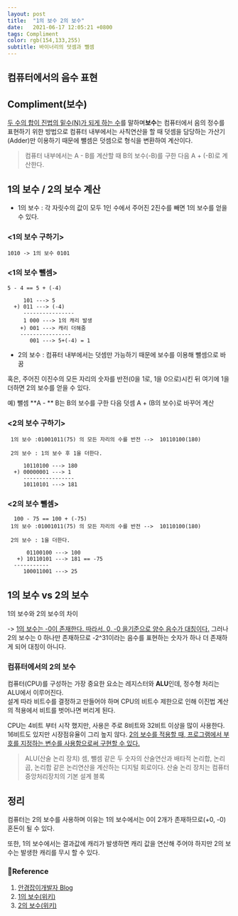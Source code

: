 ```yaml
---
layout: post 
title:  "1의 보수 2의 보수"
date:   2021-06-17 12:05:21 +0800 
tags: Compliment
color: rgb(154,133,255)
subtitle: 바이너리의 덧셈과 뺄셈
--- 
```


## 컴퓨터에서의 음수 표현

## Compliment(보수)

<u>두 수의 합이 진법의 밑수(N)가 되게 하는 수</u>를 말하며**보수**는 컴퓨터에서 음의 정수를 표현하기 위한 방법으로 
컴퓨터 내부에서는 사칙연산을 할 때 덧셈을 담당하는 가산기(Adder)만 이용하기 때문에 뺄셈은 덧셈으로 형식을 변환하여 계산이다.
> 컴퓨터 내부에서는 A - B를 계산할 때 B의 보수(-B)를 구한 다음 A + (-B)로 계산한다.

## 1의 보수 / 2의 보수 계산

 * 1의 보수 : 각 자릿수의 값이 모두 1인 수에서 주어진 2진수를 빼면 1의 보수를 얻을 수 있다.
### <1의 보수 구하기>
```
1010 -> 1의 보수 0101
```

### <1의 보수 뺄셈>
```
5 - 4 == 5 + (-4)

     101 ---> 5
  +) 011 ---> (-4)
     ----------------
     1 000 ---> 1의 캐리 발생
    +) 001 ---> 캐리 더해줌     
    ----------------
       001 ---> 5+(-4) = 1
```

 * 2의 보수 : 컴퓨터 내부에서는 덧셈만 가능하기 때문에  보수를 이용해 뺄셈으로 바꿈

혹은, 주어진 이진수의 모든 자리의 숫자를 반전(0을 1로, 1을 0으로)시킨 뒤 여기에 1을 더하면 2의 보수를 얻을 수 있다.

예) 뺄셈 **A - ** B는 B의 보수를 구한 다음 덧셈 A + (B의 보수)로 바꾸어 계산

### <2의 보수 구하기>
```
 1의 보수 :01001011(75) 의 모든 자리의 수를 반전 -->  10110100(180)
 
 2의 보수 : 1의 보수 후 1을 더한다.
             
     10110100 ---> 180
  +) 00000001 ---> 1
     ----------------
     10110101 ---> 181
```

### <2의 보수 뺄셈>
```
  100 - 75 == 100 + (-75)
 1의 보수 :01001011(75) 의 모든 자리의 수를 반전 -->  10110100(180)
 
 2의 보수 : 1을 더한다.
             
      01100100 ---> 100
   +) 10110101 ---> 181 == -75
  -----------
     100011001 ---> 25
```

## 1의 보수 vs 2의 보수

1의 보수와 2의 보수의 차이

-> <u>1의 보수는 -0이 존재한다. 따라서, 0, -0 을기준으로 양수 음수가 대칭이다.</u>
그러나 2의 보수는 0 하나만 존재하므로 -2^31이라는 음수를 표현하는 숫자가 하나 더 존재하게 되어 대칭이 아니다.


### 컴퓨터에서의 2의 보수
컴퓨터(CPU)를 구성하는 가장 중요한 요소는 레지스터와 **ALU**인데, 정수형 처리는 ALU에서 이루어진다.  
설계 따라 비트수를 결정하고 만들어야 하며 CPU의 비트수 제한으로 인해 이진법 계산의 적용에서 비트를 벗어나면 버리게 된다.

CPU는 4비트 부터 시작 했지만, 사용은 주로 8비트와 32비트 이상을 많이 사용한다. 16비트도 있지만 시장점유율이 그리 높지 않다.
<u>2의 보수를 적용할 때, 프로그램에서 부호를 지정하는 변수를 사용함으로써 구현할 수 있다.</u>

> ALU(산술 논리 장치)
> 셈, 뺄셈 같은 두 숫자의 산술연산과 배타적 논리합, 논리곱, 논리합 같은 논리연산을 계산하는 디지털 회로이다. 산술 논리 장치는 컴퓨터 중앙처리장치의 기본 설계 블록


## 정리
컴퓨터는 2의 보수를 사용하며 이유는 1의 보수에서는 0이 2개가 존재하므로(+0, -0) 혼돈이 될 수 있다. 

또한, 1의 보수에서는 결과값에 캐리가 발생하면 캐리 값을 연산해 주어야 하지만 2의 보수는 발생한 캐리를 무시 할 수 있다.

### 🧾Reference
1. [안경잡이개발자 Blog](https://ko.wikipedia.org/wiki/1%EC%9D%98_%EB%B3%B4%EC%88%98)
2. [1의 보수(위키)](https://ko.wikipedia.org/wiki/1%EC%9D%98_%EB%B3%B4%EC%88%98)
3. [2의 보수(위키)](https://ko.wikipedia.org/wiki/2%EC%9D%98_%EB%B3%B4%EC%88%98)